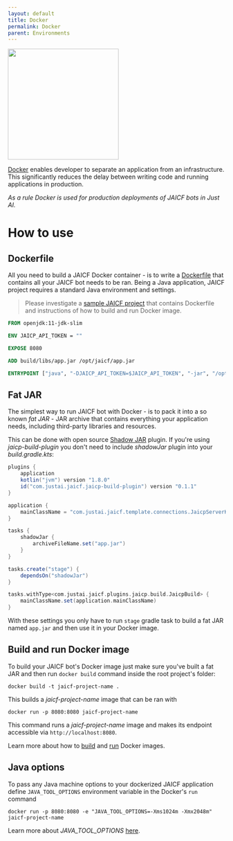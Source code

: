 ```yaml
---
layout: default
title: Docker
permalink: Docker
parent: Environments
---
```


<img src="/assets/images/env/docker.png" width="256"/>

[Docker](https://www.docker.com/) enables developer to separate an application from an infrastructure.
This significantly reduces the delay between writing code and running applications in production.

_As a rule Docker is used for production deployments of JAICF bots in Just AI._

# How to use

## Dockerfile

All you need to build a JAICF Docker container - is to write a [Dockerfile](https://docs.docker.com/develop/develop-images/dockerfile_best-practices/) that contains all your JAICF bot needs to be ran.
Being a Java application, JAICF project requires a standard Java environment and settings.

> Please investigate a [sample JAICF project](https://github.com/just-ai/jaicf-jaicp-caila-template) that contains Dockerfile and instructions of how to build and run Docker image.

```dockerfile
FROM openjdk:11-jdk-slim

ENV JAICP_API_TOKEN = ""

EXPOSE 8080

ADD build/libs/app.jar /opt/jaicf/app.jar

ENTRYPOINT ["java", "-DJAICP_API_TOKEN=$JAICP_API_TOKEN", "-jar", "/opt/jaicf/app.jar"]
```

## Fat JAR

The simplest way to run JAICF bot with Docker - is to pack it into a so known _fat JAR_ - JAR archive that contains everything your application needs, including third-party libraries and resources.

This can be done with open source [Shadow JAR](https://imperceptiblethoughts.com/shadow/introduction/) plugin.
If you're using _jaicp-build-plugin_ you don't need to include _shadowJar_ plugin into your _build.gradle.kts_:

```groovy
plugins {
    application
    kotlin("jvm") version "1.8.0"
    id("com.justai.jaicf.jaicp-build-plugin") version "0.1.1"
}

application {
    mainClassName = "com.justai.jaicf.template.connections.JaicpServerKt"
}

tasks {
    shadowJar {
        archiveFileName.set("app.jar")
    }
}

tasks.create("stage") {
    dependsOn("shadowJar")
}

tasks.withType<com.justai.jaicf.plugins.jaicp.build.JaicpBuild> {
    mainClassName.set(application.mainClassName)
}
```

With these settings you only have to run `stage` gradle task to build a fat JAR named `app.jar` and then use it in your Docker image.

## Build and run Docker image

To build your JAICF bot's Docker image just make sure you've built a fat JAR and then run `docker build` command inside the root project's folder:

`docker build -t jaicf-project-name .`

This builds a _jaicf-project-name_ image that can be ran with

`docker run -p 8080:8080 jaicf-project-name`

This command runs a _jaicf-project-name_ image and makes its endpoint accessible via `http://localhost:8080`.

Learn more about how to [build](https://docs.docker.com/engine/reference/commandline/build/) and [run](https://docs.docker.com/engine/reference/commandline/run/) Docker images.

## Java options

To pass any Java machine options to your dockerized JAICF application define `JAVA_TOOL_OPTIONS` environment variable in the Docker's `run` command

`docker run -p 8080:8080 -e "JAVA_TOOL_OPTIONS=-Xms1024m -Xmx2048m" jaicf-project-name`

Learn more about _JAVA_TOOL_OPTIONS_ [here](https://docs.oracle.com/javase/8/docs/technotes/guides/troubleshoot/envvars002.html).
